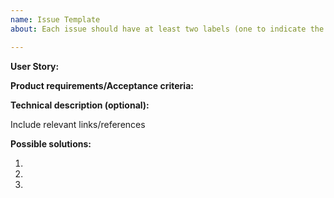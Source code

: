 ```yaml
---
name: Issue Template
about: Each issue should have at least two labels (one to indicate the corresponding epic and one to indicate the nature of the ticket, e.g. client-side or server-side). GitHub milestones correspond to features of the product and issues will be grouped by the feature they relate to.

---
```


**User Story:**

**Product requirements/Acceptance criteria:**

**Technical description (optional):**

Include relevant links/references

**Possible solutions:**

1.
2.
3.

